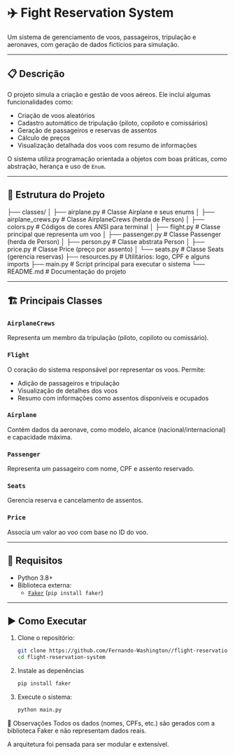 # ✈️ Fight Reservation System

Um sistema de gerenciamento de voos, passageiros, tripulação e aeronaves, com geração de dados fictícios para simulação.

---

## 📋 Descrição

O projeto simula a criação e gestão de voos aéreos. Ele inclui algumas funcionalidades como:

- Criação de voos aleatórios
- Cadastro automático de tripulação (piloto, copiloto e comissários)
- Geração de passageiros e reservas de assentos
- Cálculo de preços
- Visualização detalhada dos voos com resumo de informações

O sistema utiliza programação orientada a objetos com boas práticas, como abstração, herança e uso de `Enum`.

---

## 📁 Estrutura do Projeto

├── classes/
│ ├── airplane.py # Classe Airplane e seus enums
│ ├── airplane_crews.py # Classe AirplaneCrews (herda de Person)
│ ├── colors.py # Códigos de cores ANSI para terminal
│ ├── flight.py # Classe principal que representa um voo
│ ├── passenger.py # Classe Passenger (herda de Person)
│ ├── person.py # Classe abstrata Person
│ ├── price.py # Classe Price (preço por assento)
│ └── seats.py # Classe Seats (gerencia reservas)
├── resources.py # Utilitários: logo, CPF e alguns imports
├── main.py # Script principal para executar o sistema
└── README.md # Documentação do projeto


---

## 🏗️ Principais Classes

### `AirplaneCrews`

Representa um membro da tripulação (piloto, copiloto ou comissário).

### `Flight`

O coração do sistema responsável por representar os voos. Permite:

- Adição de passageiros e tripulação
- Visualização de detalhes dos voos
- Resumo com informações como assentos disponíveis e ocupados

### `Airplane`

Contém dados da aeronave, como modelo, alcance (nacional/internacional) e capacidade máxima.

### `Passenger`

Representa um passageiro com nome, CPF e assento reservado.

### `Seats`

Gerencia reserva e cancelamento de assentos.

### `Price`

Associa um valor ao voo com base no ID do voo.

---

## 🔧 Requisitos

- Python 3.8+
- Biblioteca externa:
  - [`Faker`](https://faker.readthedocs.io/en/master/) (`pip install faker`)

---

## ▶️ Como Executar

1. Clone o repositório:

   ```bash
   git clone https://github.com/Fernando-Washington//flight-reservation-system.git
   cd flight-reservation-system
2. Instale as depenências

   ```bash
   pip install faker
3. Execute o sistema:

   ```bash
   python main.py
   
📌 Observações
Todos os dados (nomes, CPFs, etc.) são gerados com a biblioteca Faker e não representam dados reais.

A arquitetura foi pensada para ser modular e extensível.
